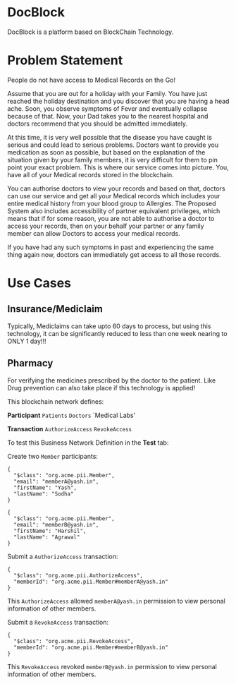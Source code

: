 # DocBlock
DocBlock is a platform based on BlockChain Technology.

# Problem Statement

People do not have access to Medical Records on the Go!

Assume that you are out for a holiday with your Family. You have just reached the holiday destination and you discover that you are having a head ache. Soon, you observe symptoms of Fever and eventually collapse because of that. Now, your Dad takes you to the nearest hospital and doctors recommend that you should be admitted immediately. 

At this time, it is very well possible that the disease you have caught is serious and could lead to serious problems. Doctors want to provide you medication as soon as possible, but based on the explanation of the situation given by your family members, it is very difficult for them to pin point your exact problem. This is where our service comes into picture. You, have all of your Medical records stored in the blockchain. 

You can authorise doctors to view your records and based on that, doctors can use our service and get all your Medical records which includes your entire medical history from your blood group to Allergies. The Proposed System also includes accessibility of partner equivalent privileges, which means that if for some reason, you are not able to authorise a doctor to access your records, then on your behalf your partner or any family member can allow Doctors to access your medical records. 

If you have had any such symptoms in past and experiencing the same thing again now, doctors can immediately get access to all those records.

# Use Cases

## Insurance/Mediclaim
Typically, Mediclaims can take upto 60 days to process, but using this technology, it can be significantly reduced to less than one week nearing to ONLY 1 day!!!

## Pharmacy 
For verifying the medicines prescribed by the doctor to the patient. Like Drug prevention can also take place if this technology is applied!

This blockchain network defines:

**Participant**
`Patients`
`Doctors`
`Medical Labs'

**Transaction**
`AuthorizeAccess` `RevokeAccess`

To test this Business Network Definition in the **Test** tab:

Create two `Member` participants:

```
{
  "$class": "org.acme.pii.Member",
  "email": "memberA@yash.in",
  "firstName": "Yash",
  "lastName": "Sodha"
}
```

```
{
  "$class": "org.acme.pii.Member",
  "email": "memberB@yash.in",
  "firstName": "Harshil",
  "lastName": "Agrawal"
}
```

Submit a `AuthorizeAccess` transaction:

```
{
  "$class": "org.acme.pii.AuthorizeAccess",
  "memberId": "org.acme.pii.Member#memberA@yash.in"
}
```

This `AuthorizeAccess` allowed `memberA@yash.in` permission to view personal information of other members.

Submit a `RevokeAccess` transaction:

```
{
  "$class": "org.acme.pii.RevokeAccess",
  "memberId": "org.acme.pii.Member#memberB@yash.in"
}
```

This `RevokeAccess` revoked `memberB@yash.in` permission to view personal information of other members.

